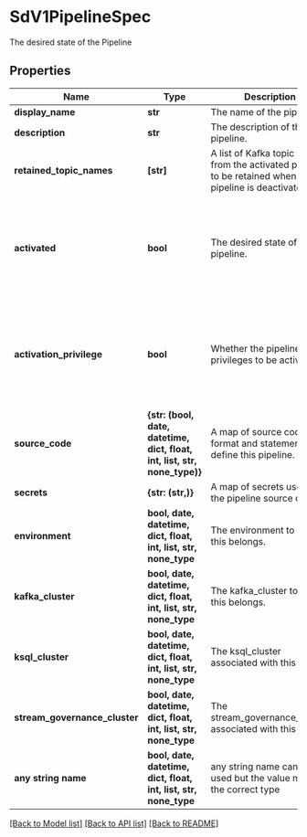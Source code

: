 # SdV1PipelineSpec

The desired state of the Pipeline

## Properties
Name | Type | Description | Notes
------------ | ------------- | ------------- | -------------
**display_name** | **str** | The name of the pipeline. | [optional] 
**description** | **str** | The description of the pipeline. | [optional] 
**retained_topic_names** | **[str]** | A list of Kafka topic names from the activated pipeline to be retained when this pipeline is deactivated.  | [optional] 
**activated** | **bool** | The desired state of the pipeline. | [optional]  if omitted the server will use the default value of False
**activation_privilege** | **bool** | Whether the pipeline has privileges to be activated. | [optional]  if omitted the server will use the default value of False
**source_code** | **{str: (bool, date, datetime, dict, float, int, list, str, none_type)}** | A map of source code format and statements that define this pipeline. | [optional] 
**secrets** | **{str: (str,)}** | A map of secrets used in the pipeline source code. | [optional] 
**environment** | **bool, date, datetime, dict, float, int, list, str, none_type** | The environment to which this belongs. | [optional] 
**kafka_cluster** | **bool, date, datetime, dict, float, int, list, str, none_type** | The kafka_cluster to which this belongs. | [optional] 
**ksql_cluster** | **bool, date, datetime, dict, float, int, list, str, none_type** | The ksql_cluster associated with this object. | [optional] 
**stream_governance_cluster** | **bool, date, datetime, dict, float, int, list, str, none_type** | The stream_governance_cluster associated with this object. | [optional] 
**any string name** | **bool, date, datetime, dict, float, int, list, str, none_type** | any string name can be used but the value must be the correct type | [optional]

[[Back to Model list]](../README.md#documentation-for-models) [[Back to API list]](../README.md#documentation-for-api-endpoints) [[Back to README]](../README.md)


